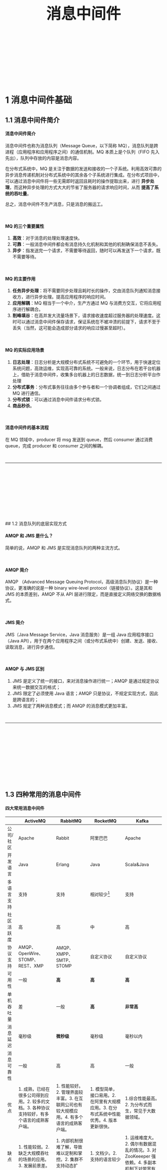 <div STYLE="page-break-after: always;">
	<br>
    <br>
    <br>
    <br>
    <br>
    <br>
    <br>
    <br>
    <br>
    <br>
	<center><h3><font size="20px">
        消息中间件
    </font></h3></center>
	<br>
    <br>
    <br>
    <br>
    <br>
    <br>
    <br>
    <br>
    <br>
    <br>
</div>


# 1	消息中间件基础

## 1.1	消息中间件简介

#### 消息中间件简介

消息中间件也称为消息队列（Message Queue，以下简称 MQ），消息队列是跨进程（应用程序和应用程序之间）的通信机制。MQ 本质上是个队列（FIFO 先入先出），队列中存放的内容是消息内容。

在分布式系统中，MQ 是关注于数据的发送和接收的一个子系统。利用高效可靠的异步消息传递机制对分布式系统中的其余各个子系统进行集成。在分布式项目中，可以通过消息中间件将一些无需即时返回且耗时的操作提取出来，进行 **异步处理**，而这种异步处理的方式大大的节省了服务器的请求响应时间，从而 **提高了系统的吞吐量**。

总之，消息中间件不生产消息，只是消息的搬运工。

<br>

#### MQ 的三个重要属性

1. **高效**：对于消息的处理处理速度快。
2. **可靠**：一般消息中间件都会有消息持久化机制和其他的机制确保消息不丢失。
3. **异步**：指发送完一个请求，不需要等待返回，随时可以再发送下一个请求，既不需要等待。 

<br>

#### MQ 的主要作用

1. **任务异步处理**：将不需要同步处理且耗时长的操作，交由消息队列通知消息接收方，进行异步处理。提高应用程序的响应时间。
2. **应用解耦**：MQ 相当于一个中介，生产方通过 MQ 与消费方交互，它将应用程序进行解耦合。
3. **削峰填谷**：在高并发大流量场景下，请求接收速度超过服务器的处理速度。这时可以通过消息中间件保存请求，保证系统在不被冲溃的前提下，请求不至于丢失（当然，这可能会造成部分请求的响应过慢甚至超时）。

<br>

#### MQ 的实际应用场景

1. **日志处理**：日志分析是大规模分布式系统不可避免的一个环节，用于快速定位系统问题，高效运维，实现高可靠的系统。一般来说，日志分布在若干台机器上，借助于消息中间件，收集多台机器上的日志数据，统一到日志分析平台作处理
2. **分布式事务**：分布式事务往往由多个参与者和一个协调者组成，它们之间通过 MQ 进行通信。
3. **分布式锁**：可以通过消息中间件请求分布式锁。
4. **商品秒杀**。

<br>

#### 消息中间件的基本流程

在 MQ 领域中，producer 将 msg 发送到 queue，然后 consumer 通过消费 queue，完成 producer 和 consumer 之间的解耦。

<br>

---

<div STYLE="page-break-after: always;"><br>
    <br>
    <br>
    <br>
    <br>
    <br>
    <br>
    <br>
    <br>
    <br></div>
## 1.2	消息队列的底层实现方式

#### AMQP 和 JMS 是什么？

简单的说，AMQP 和 JMS 是实现消息队列的两种主流方式。

<br>

#### AMQP 简介

AMQP （Advanced Message Queuing Protocol，高级消息队列协议）是一种协议，更准确的说是一种 binary wire-level protocol（链接协议）。这是其和 JMS 的本质差别，AMQP 不从 API 层进行限定，而是直接定义网络交换的数据格式。

<br>

#### JMS 简介

JMS（Java Message Service，Java 消息服务）是一组 Java 应用程序接口（Java API），用于在两个应用程序之间（或分布式系统中）创建、发送、接收、读取消息，进行异步通信。

<br>

#### AMQP 与 JMS 区别

1. JMS 是定义了统一的接口，来对消息操作进行统一；AMQP 是通过规定协议来统一数据交互的格式；
2. JMS 限定了必须使用 Java 语言；AMQP 只是协议，不规定实现方式，因此是跨语言的；
3. JMS 规定了两种消息模式；而 AMQP 的消息模式更加丰富。

<br>

---

<div STYLE="page-break-after: always;"><br>
    <br>
    <br>
    <br>
    <br>
    <br>
    <br>
    <br>
    <br>
    <br></div>

## 1.3	四种常用的消息中间件

#### 四大常用消息中间件

|            | ActiveMQ                                                     | RabbitMQ                                                     | RocketMQ                                                     | Kafka                                                        |
| ---------- | ------------------------------------------------------------ | ------------------------------------------------------------ | ------------------------------------------------------------ | ------------------------------------------------------------ |
| 公司/社区  | Apache                                                       | Rabbit                                                       | 阿里巴巴                                                     | Apache                                                       |
| 开发语言   | Java                                                         | Erlang                                                       | Java                                                         | Scala&Java                                                   |
| 多语言支持 | 支持                                                         | 支持                                                         | 相对较少[^1.3-1]                                             | 支持                                                         |
| 社区活跃度 | 高                                                           | 高                                                           | 中                                                           | 高                                                           |
| 协议支持   | AMQP、OpenWire、STOMP、REST、XMP                             | AMQP、XMPP、SMTP、STOMP                                      | 自定义协议                                                   | 自定义协议                                                   |
| 可用性     | 一般                                                         | **高**                                                       | **高**                                                       | **高**                                                       |
| 单机吞吐量 | 差                                                           | 一般                                                         | **高**                                                       | **非常高**                                                   |
| 消息延迟   | 毫秒级                                                       | **微秒级**                                                   | 毫秒级                                                       | 毫秒以内                                                     |
| 消息可靠性 | 一般                                                         | 高                                                           | 高                                                           | 一般                                                         |
| 优点       | 1. 成熟，已经在很多公司得到应用。2. 较多的文档。3. 各种协议支持较好，有多个语言的成熟客户端。 | 1. 性能较好。2. 管理界面较丰富。3. 在互联网公司也有较大规模应用。4. 有多个语言的成熟客户端。 | 1. 模型简单，接口易用。2. 在阿里有大规模应用。3. 在分布式系统中性能优秀。4. 版本更新很快。 | 1.综合性能最高。2. 为分布式而生，常见于大数据领域。          |
| 缺点       | 1. 性能较弱。2. 缺乏大规模吞吐的场景的应用。3. 发展前景差。  | 1. 内部机制很难了解，导致难以定制和掌控。2. 集群不支持动态扩展。 | 1. 文档少。2. 支持的语言较少                                 | 1. 运维难度大。2. 偶尔有数据混乱的情况。3. 对 ZooKeeeper 强依赖。4. 多副本机制下对带宽有一定的要求。 |

<br>

---

[^1.3-1]: 暂时只支持 Java、C++、.NET、Go、Python、Nodejs、PHP。

<div STYLE="page-break-after: always;"><br>
    <br>
    <br>
    <br>
    <br>
    <br>
    <br>
    <br>
    <br>
    <br></div>
# 2	ActiveMQ

## 2.1	ActiveMQ 概述

#### ActiveMQ 简介

ActiveMQ 是 Apache 出品的一款开源消息中间件，旨在为应用程序提供高效、可扩展、稳定、安全的企业级消息通信。

<br>

#### 主要特性

1. **多语言支持**：支持 Java、C、C++、C#、Ruby、Perl、Python、PHP 等多种语言；
2. **支持多种通信协议**：支持 OpenWire、STOMP、AMQP、MQTT 协议；
3. **REST API 接口**：ActiveMQ 提供了技术和语言中立的 REST API 接口。
4. **适合 Java 开发**：完全支持 JMS 1.1 和 J2EE 1.4 规范 (包括持久化、分布式事务消息、事务)，支持 Spring 框架，ActiveMQ 可以通过 Spring 的配置文件方式很容易嵌入 Spring 应用中；
5. **连接方式多样化**：ActiveMQ 提供了 **多种连接方式**，例如 in-VM、TCP、SSL、NIO、UDP、多播、JGroups、JXTA。
6. **支持消息持久化**：支持通过使用 JDBC 和 Journal 实现消息的快速持久化。
7. **支持 AJAX 方式调用**：支持以 AJAX 方式调用 ActiveMQ。
8. **适合  JMS 单元测试**：ActiveMQ 可以作为内存中的 JMS 提供者，非常适合 JMS 单元测试。
9. **其他高级特性**：还提供了 JMX 管理、主从管理、消息队列、监控消息组通信、消息优先级、延迟接收消息、虚拟接收者等高级特性。

<br>

#### 使用 Active MQ 时的注意事项

1. ActiveMQ 默认的配置性能偏低，需要优化配置，但是配置文件复杂；
2. ActiveMQ 本身不提供管理工具。

<br>

---

<div STYLE="page-break-after: always;"><br>
    <br>
    <br>
    <br>
    <br>
    <br>
    <br>
    <br>
    <br>
    <br></div>

# 3	RabbitMQ

## 3.1	RabbitMQ 概述

#### RabbitMQ 简介

 RabbitMQ 是一个由 **Erlang语言开发** 的 **基于 AMQP 标准** 的开源框架。RabbitMQ 最初起源于金融系统，用于在分布式系统中存储转发消息，在 **易用性、扩展性、高可用性、可靠性等方面表现不俗**。

但是由于 AMQP 协议本身导致它的实现非常重量级，且为了保证消息的可靠性在吞吐量上做了取舍，从而使得与其他 MQ (比如 Kafka) 对比其吞吐量处于下风。

<br>

#### 主要特性

1. **多语言支持**
2. **支持多种协议**：除支持 AMQP 协议之外，还可以通过插件的方式支持其他消息队列协议，如 STOMP、MQTT；
3. **灵活的路由**：RabbitMQ 提供了比较灵活的消息路由策略；
4. **支持消息集群**
5. **提供跟踪机制**
6. **提供管理界面**
7. **提供插件机制**：RabbitMQ 提供了许多插件，用户也可以编写自己的插件。

<br>

#### RabbitMQ 四大核心概念

1. **Producer**：消息生产者，即产生数据发送消息的程序。
2. **Exchange**：消息交换机，它指定消息按什么规则，路由到哪个队列。交换机是 RabbitMQ 非常重要的一个部件，一方面它接收来自生产者的消息，另一方面它将消息推送到队列中。交换机必须确切知道如何处理它接收到的消息，是将这些消息推送到特定队列还是推送到多个队列，亦或者是把消息丢弃，这由交换机的类型决定。
3. **Queue**：队列是 RabbitMQ 内部使用的一种数据结构，尽管消息流经 RabbitMQ 和应用程序，但它们只能存储在队列中。队列仅受主机的内存和磁盘限制的约束，本质上是一个大的消息缓冲区。许多生产者可以将消息发送到一个队列，许多消费者可以尝试从一个队列接收数据。
4. **Consumer**：消息消费者[^3.1-1]，消费者大多时候是一个等待接收消息的程序。

请注意生产者、消费者和消息中间件很多时候并不在同一机器上。同一个应用程序可以既是生产者又是消费者。

###### 四大核心的相互关联

<img src="img/消息中间件/3.1/1.png" style="zoom:67%;" />

<br>

#### RoutingKey 

服务器发送消息不会直接发送到队列中（Queue），而是直接发送给交换机（Exchange），Exchange 根据确定的规则决定消息该投递到哪个队列。这些规则称为路由键 routing key。

###### RoutingKey 语法

RoutingKey 可以采用通配符，如：`*` 或 `#`。

RoutingKey 在命名时采用 `.` 分隔多个词。

<br>

#### RabbitMQ 的工作原理

![](img/消息中间件/3.1/2.png)

1. **Broker**：接收和分发消息的应用，RabbitMQ Server 就是 Message Broker。
2. **Virtual host**：虚拟主机，出于多租户和安全因素设计的，把 AMQP 的基本组件划分到一个虚拟的分组中，类似于 namespace 概念。当多个不同的用户使用同一个 RabbitMQserver 提供的服务时，可以划分出多个 vhost，每个用户在自己的 vhost 创建 exchange／queue 等。
3. **Connection**：publisher/consumer 和 broker 之间的 TCP 连接；
4. **Channel**：如果每一次访问 RabbitMQ 都建立一个 Connection，在消息量大的时候建立 TCP Connection 的开销将是巨大的，效率也较低。Channel 是在 connection 内部建立的逻辑连接，如果应用程序支持多线程，通常每个 thread 创建单独的 channel 进行通讯，AMQP method 包含了 channel id 帮助客户端和 message broker 识别 channel，所以 channel 之间是完全隔离的。Channel 作为轻量级的 Connection 极大减少了操作系统建立 TCP connection 的开销。
5. **Exchange**：message 到达 broker 的第一站，根据分发规则，匹配查询表中的 routing key，分发消息到 queue 中去。
6. **Queue**：消息最终被送到这里等待 consumer 取走。
7. **Binding**：exchange 和 queue 之间的虚拟连接，binding 中可以包含 routing key，Binding 信息被保存到 exchange中 的查询表中，用于 message 的分发依据。

<br>

#### RabbitMQ 的五种 Exchange

###### 默认 Exchange

如果用空字符串去声明一个 Exchange，那么系统就会使用 ”amq.direct” 这个 Exchange。我们创建一个 queue 时，默认会有一个和新建 queue 同名的 routingKey 绑定到这个默认的 exchange 上去。

###### Direct Exchange

直接匹配，通过 Exchange 名称 + RountingKey 来发送与接收消息。

###### Fanout Exchange

广播订阅，向所有的消费者发布消息，但是只有消费者将队列绑定到该路由器才能收到消息，忽略 Routing Key。

###### Topic Exchange

主题匹配订阅，这里的主题指的是 RoutingKey。

###### Headers Exchange

消息头订阅，消息发布前，为消息定义一个或多个键值对的消息头，然后消费者接收消息同时需要定义类似的键值对请求头：（如：x-mactch=all 或者 x_match=any），只有请求头与消息头匹配，才能接收消息，忽略 RoutingKey。

<br>

---

[^3.1-1]: 消费与接收在消息中间件中具有相似的含义。

<div STYLE="page-break-after: always;"><br>
    <br>
    <br>
    <br>
    <br>
    <br>
    <br>
    <br>
    <br>
    <br></div>

## 3.2	RabbitMQ 的消息确认机制

#### RabbitMQ 的两种消息确认

1. **对生产端发送消息的确认**：用于确认生产者将消息发送给交换器，交换器传递给队列的过程中，消息是否成功投递。发送确认分为两步，一是确认是否到达交换器，二是确认是否到达队列。
2. **对消费端消费消息的确认**：确认消费者是否成功消费了队列中的消息。

<br>

#### 对生产端发送消息的确认机制

rabbitmq 对生产端发送消息的确认分为事务和实现 confirm 机制。不过一般不使用事务，性能消耗太大。

###### confirm 机制

参见：https://www.cnblogs.com/alan6/p/11483419.html

<br>

#### 对消费端消费消息的确认机制

为了保证消息能可靠到达消费端，RabbitMQ 也提供了消费端的消息确认机制。

消费者在声明队列时，可以指定 noAck 参数，当 noAck=false 时，RabbitMQ 会等待消费者显式发回 ack 信号后才从内存（和磁盘，如果是持久化消息的话）中移去消息。否则，RabbitMQ 会在队列中消息被消费后立即删除它。

采用消息确认机制后，只要令 noAck=false，消费者就有足够的时间处理消息(任务)，不用担心处理消息过程中消费者进程挂掉后消息丢失的问题，因为 RabbitMQ 会一直持有消息直到消费者显式调用 basicAc k为止。

<br>

#### 消息端消息的三种确认方式

1. 自动确认（默认）
2. 手动确认
3. 不确认

<br>

#### 消息端消息手动确认详述（❗日后再补充，参考资料见附录）

<br>

---

<div STYLE="page-break-after: always;"><br>
    <br>
    <br>
    <br>
    <br>
    <br>
    <br>
    <br>
    <br>
    <br></div>


## 3.3	RabbitMQ 事务消息的原理

#### 发送方事务

开启事务后，发送多条数据，事务提交或回滚是原子的，要么都提交，要么都回滚。

<br>

#### 消费方事务

rabbitmq 的消费行为会触发 queue 中 msg 的是否删除、是否重新放回队列等行为。所以，此时消费方的 ack 必须手动提交的，且最终确认以事务的提交和回滚决定。

<br>

---

<div STYLE="page-break-after: always;"><br>
    <br>
    <br>
    <br>
    <br>
    <br>
    <br>
    <br>
    <br>
    <br></div>

## 3.4	RabbitMQ 的延时队列实现

#### 死信队列

队列中的消息被拒绝、或过期后就成为了死信。死信可以被重新发布到另一个交换器，也就是 DLX（Dead Letter Exchange，死信交换器），与 DLX 绑定的队列称为死信队列。

###### 造成死信的原因

1. 信息被拒绝
2. 信息超时
3. 超过了队列的最大长度

<br>

#### 延迟队列

延迟队列是用于存储延迟消息的队列。延迟消息指 **发布后并不立即投递给消费者，而是在指定时间投递的消息**。

###### rabbitMq 中的延迟队列实现

**rabbitMq 没有直接支持延迟队列，但可以通过死信队列和消息过期机制实现**。

在死信队列中，可以为普通交换器绑定多个消息队列，假设绑定过期时间为 5 分钟，10 分钟和 30 分钟，3 个消息队列，然后为每个消息队列设置 DLX，为每个DLX 关联一个死信队列。

当消息过期之后，被转存到对应的死信队列中，然后投递给指定的消费者消费。

###### 📌EXTRA rabbitmq 如何设置消息的过期时间

在 rabbitmq 中可以通过两种方式设置消息的过期时间：

1. **队列设置**：在队列申明的时候使用 x-message-ttl 参数（单位毫秒）设置过期时间。设置后，该队列中所有的消息都存在相同的过期时间。
2. **单个消息设置**：设置消息属性的 expiration 参数（单位毫秒）的值，每条消息的过期时间都是独立的。

<br>

---

<div STYLE="page-break-after: always;"><br>
    <br>
    <br>
    <br>
    <br>
    <br>
    <br>
    <br>
    <br>
    <br></div>

# 4	RocketMQ

## 4.1	RocketMQ 概述

#### 什么是 RocketMQ

RocketMQ 是阿里巴巴于 2012 年开源的分布式消息中间件，后来捐赠给 Apache 软件基金会，并于 2017 年 9 月 25 日成为 Apache 的顶级项目。在阿里集团被广泛应用于交易、充值、流计算、促销秒杀活动、消息推送、日志流式处理、binglog 分发等场景，相同环境下，吞吐量在11.6w/s。

RocketMQ 使用 Java 语言开发，具有高吞吐量、高可用性、适合大规模分布式系统应用的特点。RocketMQ 思路起源于Kafka，但并不是 Kafka 的一个Copy，它对消息的可靠传输及事务性做了优化。

<br>

#### 主要特性

1. **具有灵活的可扩展性**：RocketMQ 天然支持集群，其核心四大组件（NameServer、Broker、Producer、Consumer）的每一个都可以在没有单点故障的情况下进行水平扩展。
2. **具有海量消息堆积能力**。 RocketMQ 采用零拷贝原理实现了超大量消息的堆积能力，据说单机已经可以支持亿级消息堆积，而且在堆积了这么多消息后依然保持写入低延迟。
3. **支持顺序消息**：RocketMQ 可以保证消息消费者按照消息发送的顺序对消息进行消费。
4. **支持多种消息过滤方式**：消息过滤分为 **在服务器端过滤** 和 **在消费端过滤**。在服务器端过滤时可以按照消息消费者的要求进行过滤，优点是减少了不必要的消息传输，缺点是增加了消息服务器的负担，实现相对复杂。消费端过滤则完全由具体应用自定义实现，这种方式更加灵活，缺点是很多无用的消息会被传输给消息消费者。
5. **支持事务消息**：RocketMQ 除支持普通消息、顺序消息之外，还支持事务消息，这个特性对于分布式事务来说提供了另一种解决思路。
6. **支持回溯消费**：回溯消费是指对于消费者已经消费成功的消息，由于业务需求需要重新消费。RocketMQ 支持按照时间回溯消费，时间维度精确到毫秒，可以向前回溯，也可以向后回溯。

<br>

---

[^4.1-1]: 顺序消息分为全局有序消息和局部有序消息，一般推荐使用局部有序消息，即生产者通过将某一类消息按顺序发送至同一个队列中来实现。

<div STYLE="page-break-after: always;"><br>
    <br>
    <br>
    <br>
    <br>
    <br>
    <br>
    <br>
    <br>
    <br></div>

# 5	kafka 

## 5.1	kafka 概述

##### KAFKA 简介

Kafka 最早是由 LinkedIn 开发的分布式发布/订阅消息系统，后来成为 Apache 的顶级项目。

Kafka主要特点是基于 Pull 的模式来处理消息消费，追求高吞吐量，一开始的目的就是用于日志收集和传输。0.8 版本开始支持复制，不支持事务，对消息的重复、丢失、错误没有严格要求，适合产生大量数据的互联网服务的数据收集业务。相同环境下，Kafka 的吞吐量高达 17.3w/s。

<br>

#### 主要特性

1. **消息持久化**：以时间复杂度为 O(1) 的方式提供消息持久化能力，即使对 TB 级以上的数据也能保证常数时间复杂度的访问性能。
2. **高吞吐**：在廉价的商用机器上也能支持单机每秒 10 万条以上的吞吐量。
3. **分布式**：支持消息分区以及分布式消费，并保证分区内的消息顺序。
4. **跨平台**：支持不同技术平台的客户端（如 Java、PHP、Python 等）。
5. **实时性**：支持实时数据处理和离线数据处理。
6. **伸缩性**：支持水平扩展。

<br>

---

<div STYLE="page-break-after: always;"><br>
    <br>
    <br>
    <br>
    <br>
    <br>
    <br>
    <br>
    <br>
    <br></div>

## 5.2	kafka 的架构设计

##### 核心概念

###### broker

Kafka 集群包含一个或多个服务器，服务器节点称为 broker：

1. broker 存储 topic 的数据。如果某 topic 有 N 个 partition，集群有 N 个 broker，那么每个 broker 存储该 topic 的一个 partition。
2. 如果某 topic 有 N 个 partition，集群有 (N+M) 个broker，那么其中有 N 个broker存储该topic的一个partition，剩下的M个broker不存储该topic的partition数据。
3. 如果某 topic 有 N 个 partition，集群中 broker 数目少于N个，那么一个 broker 存储该topic的一个或多个partition。在实际生产环境中，尽量避免这种情况的发生，这种情况容易导致Kafka集群数据不均衡。

###### Topic

每条发布到Kafka集群的消息都有一个类别，这个类别被称为 Topic（类似于数据库的表名）。物理上不同 Topic 的消息分开存储，逻辑上一个Topic的消息虽然保存于一个或多个broker上但用户只需指定消息的Topic即可生产或消费数据而不必关心数据存于何处）

######  Partition

topic中的数据分割为一个或多个partition。每个topic至少有一个partition。每个partition中的数据使用多个segment文件存储。partition中的数据是有序的，不同partition间的数据丢失了数据的顺序。如果topic有多个partition，消费数据时就不能保证数据的顺序。在需要严格保证消息的消费顺序的场景下，需要将partition数目设为1。

###### Leader

每个partition有多个副本，其中有且仅有一个作为Leader，Leader是当前负责数据的读写的partition。

###### Follower

Follower跟随Leader，所有写请求都通过Leader路由，数据变更会广播给所有Follower，Follower与Leader保持数据同步。如果Leader失效，则从Follower中选举出一个新的Leader。当Follower与Leader挂掉、卡住或者同步太慢，leader会把这个follower从“in sync replicas”（ISR）列表中删除，重新创建一个Follower。

###### Producer

生产者即数据的发布者，该角色将消息发布到Kafka的topic中。broker接收到生产者发送的消息后，broker将该消息追加到当前用于追加数据的segment文件中。生产者发送的消息，存储到一个partition中，生产者也可以指定数据存储的partition。

###### Consumer

消费者可以从broker中读取数据。消费者可以消费多个topic中的数据。

###### Consumer Group

每个Consumer属于一个特定的Consumer Group（可为每个Consumer指定group name，若不指定group name则属于默认的group）。这是kafka用来实现一个topic消息的广播（发给所有的consumer）和单播（发给任意一个consumer）的手段。一个topic可以有多个CG。topic的消息会复制-给consumer。如果需要实现广播，只要每个consumer有一个独立的CG就可以了。要实现单播只要所有的consumer在同一个CG。用CG还可以将consumer进行自由的分组而不需要多次发送消息到不同的topic。

###### Offset

kafka的存储文件都是按照 offset.kafka 来命名，用 offset 做名字的好处是方便查找。例如你想找位于2049的位置，只要找到2048.kafka的文件即可。当然the first offset就是00000000000.kafka

<br>

---

<div STYLE="page-break-after: always;"><br>
    <br>
    <br>
    <br>
    <br>
    <br>
    <br>
    <br>
    <br>
    <br></div>

## 5.3	Kafka 消息丢失的场景有哪些

##### Kafka 消息丢失的三种场景

1. 生产者在生产过程中的消息丢失；
2. broker 在故障后的消息丢失；
3. 消费者在消费过程中的消息丢失；

<br>

##### Kafka 的 ACK 机制

ack 有 3 个可选值，分别是1，0，-1：

1. ack=0：生产者在生产过程中的消息丢失，简单来说就是，producer发送一次就不再发送了，不管是否发送成功。

2. ack=1：broker在故障后的消息丢失，简单来说就是，producer只要收到一个分区副本成功写入的通知就认为推送消息成功了。这里有一个地方需要注意，这个副本必须是leader副本。只有leader副本成功写入了，producer才会认为消息发送成功。

   注意，ack 的默认值就是1。这个默认值其实就是吞吐量与可靠性的一个折中方案。生产上我们可以根据实际情况进行调整，比如如果你要追求高吞吐量，那么就要放弃可靠性。

3. ack=-1：生产侧和存储侧不会丢失数据，简单来说就是，producer 只有收到分区内所有副本的成功写入的通知才认为推送消息成功了。

<br>

##### Offset机制

kafka 消费者的三种消费语义：

1. at-most-once：最多一次，可能丢数据
2. at-least-once：最少一次，可能重复消费数据
3. exact-once message：精确一次

<br>

---

<div STYLE="page-break-after: always;"><br>
    <br>
    <br>
    <br>
    <br>
    <br>
    <br>
    <br>
    <br>
    <br></div>

## 3.3	kafka customer 的消息获取方式

#### 消费者的获取消息的两种方式

1. push 方式：brokers 将消息推送到 consumer，customer 被动接收消息。
2. pull 方式：customer 主动从 brokes 拉取消息。

<br>

#### push 模式的缺点

一些消息系统比如 Scribe 和 Apache Flume 采用了 push 模式，将消息推送到下游的 consumer，这么做的好处是可以由 broker 决定消息推送的速率。

在 push 模式下，必须在不知道下游 consumer 消费能力和消费策略的情况下决定是立即推送每条消息还是缓存之后批量推送，但是，一般消息系统都致力于让 consumer 以最大的速率最快速的消费消息。这导致以下问题：

1. 当 broker 推送的速率远大于 consumer 消费的速率时，consumer 恐怕就要崩溃了。
2. 如果为了避免 consumer 崩溃而采用较低的推送速率，将可能导致一次只推送较少的消息而造成浪费。

<br>

#### Kafka 选择了 pull 模式 

因为上述缺点，最终 Kafka 还是选取了传统的 pull 模式。即 producer 将消息推送到 broker，consumer 从 broker 拉取消息。

Pull 模式下，consumer 可以根据自己的消费能力去决定消费策略。Pull 模式的另外一个好处是 consumer 可以自主决定是否批量的从 broker 拉取数据。

###### Pull 模式的缺点和 Kafka 的解决方案

如果 broker 没有可供消费的消息，将导致 consumer 不断在循环中轮询，直到新消息到达。

为了避免这点，Kafka 提供了一个参数，可以让 consumer 阻塞直到新消息到达（当然也可以保持阻塞，直到消息的数量达到某个特定的量，以实现批量拉取）。

<br>

---

<div STYLE="page-break-after: always;"><br>
    <br>
    <br>
    <br>
    <br>
    <br>
    <br>
    <br>
    <br>
    <br></div>
## 3.4	Kafka 中 zk 的作用是什么

#### Kafka 中 zk 的作用

1. kafka 中使用了 zookeeper 的分布式锁、分布式配置及统一命名的分布式协调解决方案。
2. 在 kafka 的 broker 集群中的 controller 的选择，是通过 zk 的临时节点争抢获得的。
3. 自增模式的 brokerID 是通过 zk 的节点 version 实现全局唯一的；
4. kafka 中 broker 的状态数据存储在 zk 中，不过要注意，zk不 是数据库，所以存储的是元数据。
5. 过去的版本中，Kafka 的 offset 也存储在 zk 中，但是后续版本已将 offset 从 zk 中移除

<br>

---

<div STYLE="page-break-after: always;"><br>
    <br>
    <br>
    <br>
    <br>
    <br>
    <br>
    <br>
    <br>
    <br></div>
## 3.5	Kafka 如何保障高性能

#### Kafka 保障高性能的手段

1. **I/O**：I/O 是性能最大的瓶颈，为了提升 I/O 速度，broker 在持久化数据的时候已经最大努力的使用了 **磁盘的顺序读写**，并采用了 **零拷贝**[^3.5-1]
2. **在性能和可靠性之间进行了取舍**：和大多数分布式系统一样，总要做 tradeoff，在速度与可用性/可靠性中挣扎。ACK 的 0，1，-1 级别就是在性能和可靠间进行权衡。

<br>

---

[^3.5-1]: ，零拷贝也就是从磁盘日志到消费者客户端的数据传递，因为kafka是mq，对于msg不具备加工处理，所以得以实现

<div STYLE="page-break-after: always;"><br>
    <br>
    <br>
    <br>
    <br>
    <br>
    <br>
    <br>
    <br>
    <br></div>

## 3.6	kafka 的 rebalance 机制是什么

#### 消费者分区分配策略

1. Range 范围分区(默认的)

2. RoundRobin 轮询分区

3. Sticky 策略


<br>

#### 触发 Rebalance 的时机

Rebalance 的触发条件有 3 个：

1. 组成员个数发生变化。例如有新的 consumer 实例加入该消费组或者离开组。
2. 订阅的 Topic 个数发生变化。
3. 订阅 Topic 的分区数发生变化。

<br>

#### Coordinator 协调过程

1. 消费者如何发现协调者

2. 消费者如何确定分配策略

3. 如果需要再均衡分配策略的影响


<br>

---

<div STYLE="page-break-after: always;"><br>
    <br>
    <br>
    <br>
    <br>
    <br>
    <br>
    <br>
    <br>
    <br></div>

# 附录

##### 参考资料

- 主要参考资料——[2022年最新【Java经典面试题300问】面试必备，查漏补缺；多线程+spring+JVM调优+分布式+redis+算法](https://www.bilibili.com/video/BV15v4y1T7fz?p=80&spm_id_from=pageDriver&vd_source=87ed5edcdc8042ca0c34ee5bbeeda7b3) 发布于 2022/06/29
- [1.1	消息中间件简介](#1.1	消息中间件简介)——[什么是消息中间件](https://juejin.cn/post/6952509198722662407) 发布于 2021/04/18；
- [1.1	消息中间件简介](#1.1	消息中间件简介)——[消息中间件的相关概念以及如何选型](https://blog.csdn.net/qq_42697508/article/details/123628491) 发布于 2022/03/28 最后修改于 2022/08/26；
- [1.2	消息队列的底层实现方式](#1.2	消息队列的底层实现方式)——[什么是消息中间件](https://juejin.cn/post/6952509198722662407) 发布于 2021/04/18；
- [1.3	四种常用的消息中间件](#1.3	四种常用的消息中间件)——[消息中间件的相关概念以及如何选型](https://blog.csdn.net/qq_42697508/article/details/123628491) 发布于 2022/03/28 最后修改于 2022/08/26；
- [1.3	四种常用的消息中间件](#1.3	四种常用的消息中间件)——[四种常用消息中间件比较分析(RabbitMQ、ActiveMQ、Kafka、RocketMQ)](https://www.cnblogs.com/JonaLin/p/12673779.html) 发布于 2020/04/10；
- [2.1	ActiveMQ 概述](#2.1	ActiveMQ 概述)——[四种常用消息中间件比较分析(RabbitMQ、ActiveMQ、Kafka、RocketMQ)](https://www.cnblogs.com/JonaLin/p/12673779.html) 发布于 2020/04/10；
- [3.1	RabbitMQ 概述](#3.1	RabbitMQ 概述)——[消息中间件 - RabbitMQ 四大核心概念](https://blog.csdn.net/qq_41647999/article/details/119900542) 发布于 2021/08/24；
- [3.1	RabbitMQ 概述](#3.1	RabbitMQ 概述)——[四种常用消息中间件比较分析(RabbitMQ、ActiveMQ、Kafka、RocketMQ)](https://www.cnblogs.com/JonaLin/p/12673779.html) 发布于 2020/04/10；
- [3.2	RabbitMQ 的消息确认机制](#3.2	RabbitMQ 的消息确认机制)——[RabbitMQ的消息确认机制](https://www.cnblogs.com/alan6/p/11516773.html) 发布于 2019/09/13；
- [4.1	RocketMQ 概述](#4.1	RocketMQ 概述)——[四种常用消息中间件比较分析(RabbitMQ、ActiveMQ、Kafka、RocketMQ)](https://www.cnblogs.com/JonaLin/p/12673779.html) 发布于 2020/04/10；

<br>

